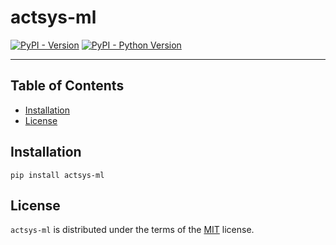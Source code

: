 # actsys-ml

[![PyPI - Version](https://img.shields.io/pypi/v/actsys-ml.svg)](https://pypi.org/project/actsys-ml)
[![PyPI - Python Version](https://img.shields.io/pypi/pyversions/actsys-ml.svg)](https://pypi.org/project/actsys-ml)

-----

## Table of Contents

- [Installation](#installation)
- [License](#license)

## Installation

```console
pip install actsys-ml
```

## License

`actsys-ml` is distributed under the terms of the [MIT](https://spdx.org/licenses/MIT.html) license.
